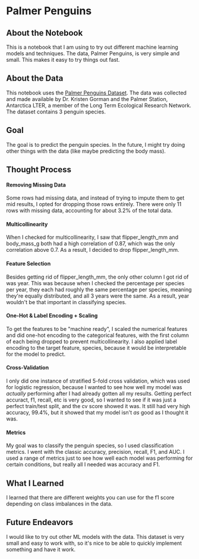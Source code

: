 # Palmer Penguins

## About the Notebook

This is a notebook that I am using to try out different machine learning models and techniques. The data, Palmer Penguins, is very simple and small. This makes it easy to try things out fast.

## About the Data

This notebook uses the [Palmer Penguins Dataset](http://https://allisonhorst.github.io/palmerpenguins/). The data was collected and made available by Dr. Kristen Gorman and the Palmer Station, Antarctica LTER, a member of the Long Term Ecological Research Network. The dataset contains 3 penguin species.

## Goal

The goal is to predict the penguin species. In the future, I might try doing other things with the data (like maybe predicting the body mass).

## Thought Process

#### Removing Missing Data

Some rows had missing data, and instead of trying to impute them to get mid results, I opted for dropping those rows entirely. There were only 11 rows with missing data, accounting for about 3.2% of the total data.

#### Multicollinearity

When I checked for multicollinearity, I saw that flipper_length_mm and body_mass_g both had a high correlation of 0.87, which was the only correlation above 0.7. As a result, I decided to drop flipper_length_mm.

#### Feature Selection

Besides getting rid of flipper_length_mm, the only other column I got rid of was year. This was because when I checked the percentage per species per year, they each had roughly the same percentage per species, meaning they're equally distributed, and all 3 years were the same. As a result, year wouldn't be that important in classifying species.

#### One-Hot & Label Encoding + Scaling

To get the features to be "machine ready", I scaled the numerical features and did one-hot encoding to the categorical features, with the first column of each being dropped to prevent multicollinearity. I also applied label encoding to the target feature, species, because it would be interpretable for the model to predict.

#### Cross-Validation

I only did one instance of stratified 5-fold cross validation, which was used for logistic regression, because I wanted to see how well my model was *actually* performing after I had already gotten all my results. Getting perfect accuract, f1, recall, etc is very good, so I wanted to see if it was just a perfect train/test split, and the cv score showed it was. It still had very high accuracy, 99.4%, but it showed that my model isn't *as* good as I thought it was.

#### Metrics

My goal was to classify the penguin species, so I used classification metrics. I went with the classic accuracy, precision, recall, F1, and AUC. I used a range of metrics just to see how well each model was performing for certain conditions, but really all I needed was accuracy and F1.

## What I Learned

I learned that there are different weights you can use for the f1 score depending on class imbalances in the data.

## Future Endeavors

I would like to try out other ML models with the data. This dataset is very small and easy to work with, so it's nice to be able to quickly implement something and have it work.
